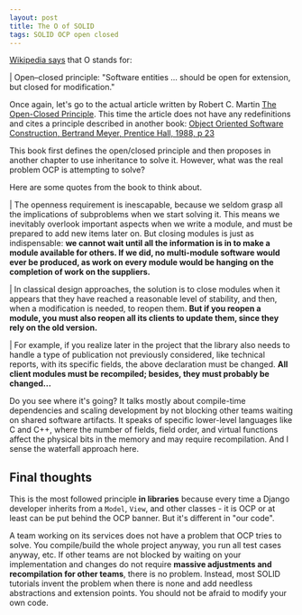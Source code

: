 ```yaml
---
layout: post
title: The O of SOLID
tags: SOLID OCP open closed
---
```


[Wikipedia says](https://en.wikipedia.org/wiki/SOLID) that O stands for:

| Open–closed principle: "Software entities ... should be open for extension, but closed for modification."

Once again, let's go to the actual article written by Robert C. Martin 
[The Open-Closed Principle](https://web.archive.org/web/20150905081105/http://www.objectmentor.com/resources/articles/ocp.pdf). This time the article does not have any redefinitions and cites a principle described in another book: [Object Oriented Software Construction, Bertrand Meyer, Prentice Hall, 1988, p 23](https://archive.org/details/objectorientedso00unse)

This book first defines the open/closed principle and then proposes in another chapter to use inheritance to solve it. However, what was the real problem OCP is attempting to solve?

Here are some quotes from the book to think about.

| The openness requirement is inescapable, because we seldom grasp all the implications of subproblems when we start solving it. This means we inevitably overlook important aspects when we write a module, and must be prepared to add new items later on. But closing modules is just as indispensable: **we cannot wait until all the information is in to make a module available for others. If we did, no multi-module software would ever be produced, as work on every module would be hanging on the completion of work on the suppliers.**

| In classical design approaches, the solution is to close modules when it appears that they have reached a reasonable level of stability, and then, when a modification is needed, to reopen them. **But if you reopen a module, you must also reopen all its clients to update them, since they rely on the old version.**

| For example, if you realize later in the project that the library also needs to handle a type of publication not previously considered, like technical reports, with its specific fields, the above declaration must be changed. **All client modules must be recompiled; besides, they must probably be changed...**

Do you see where it's going? It talks mostly about compile-time dependencies and scaling development by not blocking other teams waiting on shared software artifacts. It speaks of specific lower-level languages like C and C++, where the number of fields, field order, and virtual functions affect the physical bits in the memory and may require recompilation. And I sense the waterfall approach here.

## Final thoughts

This is the most followed principle **in libraries** because every time a Django developer inherits from a `Model`, `View`, and other classes - it is OCP or at least can be put behind the OCP banner. But it's different in "our code".

A team working on its services does not have a problem that OCP tries to solve. You compile/build the whole project anyway, you run all test cases anyway, etc. If other teams are not blocked by waiting on your implementation and changes do not require **massive adjustments and recompilation for other teams**, there is no problem. Instead, most SOLID tutorials invent the problem when there is none and add needless abstractions and extension points. You should not be afraid to modify your own code.

